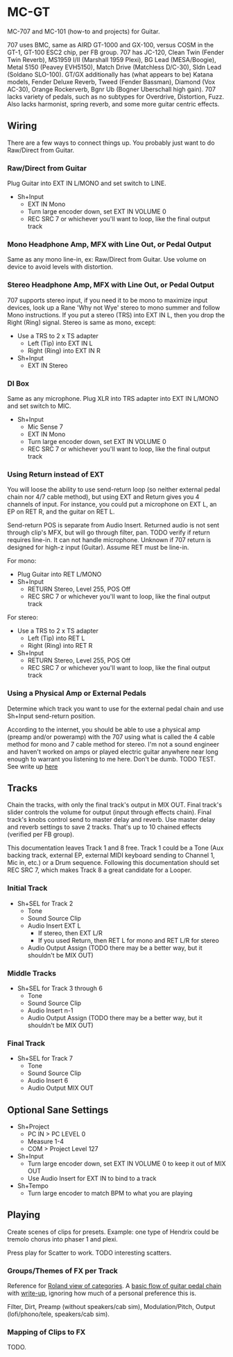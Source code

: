 # MC-GT
MC-707 and MC-101 (how-to and projects) for Guitar.

707 uses BMC, same as AIRD GT-1000 and GX-100, versus COSM in the GT-1, GT-100 
ESC2 chip, per FB group.
707 has JC-120, Clean Twin (Fender Twin Reverb), MS1959 I/II (Marshall 1959 
Plexi), BG Lead (MESA/Boogie), Metal 5150 (Peavey EVH5150), Match Drive 
(Matchless D/C-30), Sldn Lead (Soldano SLO-100).
GT/GX additionally has (what appears to be) Katana models, Fender Deluxe Reverb, 
Tweed (Fender Bassman), Diamond (Vox AC-30), Orange Rockerverb, Bgnr Ub (Bogner 
Uberschall high gain).
707 lacks variety of pedals, such as no subtypes for Overdrive, Distortion, 
Fuzz. Also lacks harmonist, spring reverb, and some more guitar centric effects.


## Wiring
There are a few ways to connect things up.
You probably just want to do Raw/Direct from Guitar.


### Raw/Direct from Guitar
Plug Guitar into EXT IN L/MONO and set switch to LINE.
* Sh+Input
	* EXT IN Mono
	* Turn large encoder down, set EXT IN VOLUME 0
	* REC SRC 7 or whichever you'll want to loop, like the final output track


### Mono Headphone Amp, MFX with Line Out, or Pedal Output
Same as any mono line-in, ex: Raw/Direct from Guitar.
Use volume on device to avoid levels with distortion.


### Stereo Headphone Amp, MFX with Line Out, or Pedal Output
707 supports stereo input, if you need it to be mono to maximize input devices, 
look up a Rane 'Why not Wye' stereo to mono summer and follow Mono instructions.
If you put a stereo (TRS) into EXT IN L, then you drop the Right (Ring) signal.
Stereo is same as mono, except:
* Use a TRS to 2 x TS adapter
	* Left (Tip) into EXT IN L
	* Right (Ring) into EXT IN R
* Sh+Input
	* EXT IN Stereo


### DI Box
Same as any microphone.
Plug XLR into TRS adapter into EXT IN L/MONO and set switch to MIC.
* Sh+Input
	* Mic Sense 7
	* EXT IN Mono
	* Turn large encoder down, set EXT IN VOLUME 0
	* REC SRC 7 or whichever you'll want to loop, like the final output track


### Using Return instead of EXT
You will loose the ability to use send-return loop (so neither external pedal 
chain nor 4/7 cable method), but using EXT and Return gives you 4 channels of 
input. For instance, you could put a microphone on EXT L, an EP on RET R, and 
the guitar on RET L.

Send-return POS is separate from Audio Insert.
Returned audio is not sent through clip's MFX, but will go through filter, pan.
TODO verify if return requires line-in. It can not handle microphone. Unknown if 
707 return is designed for high-z input (Guitar). Assume RET must be line-in.

For mono:
* Plug Guitar into RET L/MONO
* Sh+Input
	* RETURN Stereo, Level 255, POS Off
	* REC SRC 7 or whichever you'll want to loop, like the final output track

For stereo:
* Use a TRS to 2 x TS adapter
	* Left (Tip) into RET L
	* Right (Ring) into RET R
* Sh+Input
	* RETURN Stereo, Level 255, POS Off
	* REC SRC 7 or whichever you'll want to loop, like the final output track


### Using a Physical Amp or External Pedals
Determine which track you want to use for the external pedal chain and use 
Sh+Input send-return position.

According to the internet, you should be able to use a physical amp (preamp 
and/or poweramp) with the 707 using what is called the 4 cable method for mono 
and 7 cable method for stereo.
I'm not a sound engineer and haven't worked on amps or played electric guitar 
anywhere near long enough to warrant you listening to me here. Don't be dumb. 
TODO TEST.
See write up [here](PhysicalAmpCab.md)

## Tracks
Chain the tracks, with only the final track's output in MIX OUT.
Final track's slider controls the volume for output (input through effects chain).
Final track's knobs control send to master delay and reverb.
Use master delay and reverb settings to save 2 tracks.
That's up to 10 chained effects (verified per FB group).

This documentation leaves Track 1 and 8 free.
Track 1 could be a Tone (Aux backing track, external EP, external MIDI keyboard 
sending to Channel 1, Mic in, etc.) or a Drum sequence.
Following this documentation should set REC SRC 7, which makes Track 8 a great 
candidate for a Looper.


### Initial Track
* Sh+SEL for Track 2
	* Tone
	* Sound Source Clip
	* Audio Insert EXT L
		* If stereo, then EXT L/R
		* If you used Return, then RET L for mono and RET L/R for stereo
	* Audio Output Assign (TODO there may be a better way, but it shouldn't be MIX OUT)


### Middle Tracks
* Sh+SEL for Track 3 through 6
	* Tone
	* Sound Source Clip
	* Audio Insert n-1
	* Audio Output Assign (TODO there may be a better way, but it shouldn't be MIX OUT)


### Final Track
* Sh+SEL for Track 7
	* Tone
	* Sound Source Clip
	* Audio Insert 6
	* Audio Output MIX OUT


## Optional Sane Settings
* Sh+Project
	* PC IN > PC LEVEL 0
	* Measure 1-4
	* COM > Project Level 127
* Sh+Input
	* Turn large encoder down, set EXT IN VOLUME 0 to keep it out of MIX OUT
	* Use Audio Insert for EXT IN to bind to a track
* Sh+Tempo
	* Turn large encoder to match BPM to what you are playing


## Playing
Create scenes of clips for presets.
Example: one type of Hendrix could be tremolo chorus into phaser 1 and plexi.

Press play for Scatter to work.
TODO interesting scatters.

### Groups/Themes of FX per Track
Reference for [Roland view of categories](https://static.roland.com/manuals/SPD-SX_PRO_reference_v102/eng/30557213.html).
A [basic flow of guitar pedal chain](https://rolandcorp.com.au/blog/wp-content/uploads/elementor/thumbs/effects_chain-op5h7sbk8o9o0jmqhetslzqi7csgw6ascnpa8lczmg.png) with [write-up](https://rolandcorp.com.au/blog/order-effects-chain-simple-guide), ignoring how much of a personal preference this is.

Filter, Dirt, Preamp (without speakers/cab sim), Modulation/Pitch, Output 
(lofi/phono/tele, speakers/cab sim).

### Mapping of Clips to FX
TODO.
